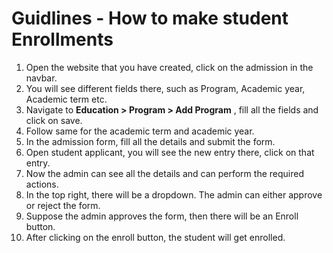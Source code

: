 # Guidlines - How to make student Enrollments

1. Open the website that you have created, click on the admission in the navbar.
2. You will see different fields there, such as Program, Academic year, Academic term etc.
3. Navigate to **Education > Program > Add Program** , fill all the fields and click on save.
4. Follow same for the academic term and academic year.
5. In the admission form, fill all the details and submit the form.
6. Open student applicant, you will see the new entry there, click on that entry.
7. Now the admin can see all the details and can perform the required actions.
8. In the top right, there will be a dropdown. The admin can either approve or reject the form.
9. Suppose the admin approves the form, then there will be an Enroll button. 
10. After clicking on the enroll button, the student will get enrolled.